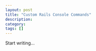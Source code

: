 ```yaml
---
layout: post
title: "Custom Rails Console Commands"
description:
category:
tags: []
---
```


Start writing...